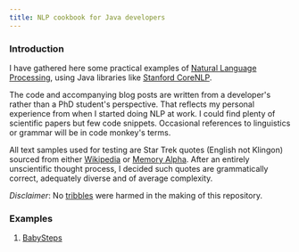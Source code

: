 ```yaml
---
title: NLP cookbook for Java developers
---
```


### Introduction

I have gathered here some practical examples of [Natural Language Processing](https://en.wikipedia.org/wiki/Natural_language_processing),
using Java libraries like [Stanford CoreNLP](https://stanfordnlp.github.io/CoreNLP/).

The code and accompanying blog posts are written from a developer's
rather than a PhD student's perspective. That reflects my personal experience from when
I started doing NLP at work. I could find plenty of scientific papers but few code snippets.
Occasional references to linguistics or grammar will be in code monkey's terms.

All text samples used for testing are Star Trek quotes
(English not Klingon) sourced from either [Wikipedia](https://en.wikipedia.org/wiki/Star_Trek) or
[Memory Alpha](http://memory-alpha.wikia.com/wiki/Portal:Main).
After an entirely unscientific thought process, I decided such quotes are grammatically correct,
adequately diverse and of average complexity.

*Disclaimer*: No [tribbles](https://en.wikipedia.org/wiki/Tribble)
were harmed in the making of this repository.

### Examples

1. [BabySteps](CoreNLP/BabySteps/Readme.md)
